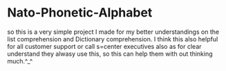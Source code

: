 # Nato-Phonetic-Alphabet
so this is a very simple project I made for my better understandings on the list comprehension and Dictionary comprehension. I think this also helpful for all customer support or call s=center executives also as for clear understand they alwasy use this, so this can help them with out thinking much.^⁠_⁠^

